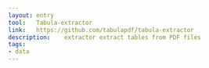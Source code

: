 ```yaml
---
layout: entry
tool:	Tabula-extractor
link:	https://github.com/tabulapdf/tabula-extractor
description:	extractor extract tables from PDF files
tags:
- data	
---
```

